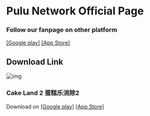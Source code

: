 # Pulu Network Official Page

### Follow our fanpage on other platform
[[Google play]](https://play.google.com/store/apps/dev?id=5233851887688172838) [[App Store]](https://apps.apple.com/us/developer/id1570422966)

## Download Link
![img](https://guolingzhi.github.io/icon/48_s.png)	
### Cake Land 2 蛋糕乐消除2	
Download on [[Google play]](https://play.google.com/store/apps/details?id=com.block.match3d.puzzlegame) [[App Store]](https://apps.apple.com/app/id1610846682)

